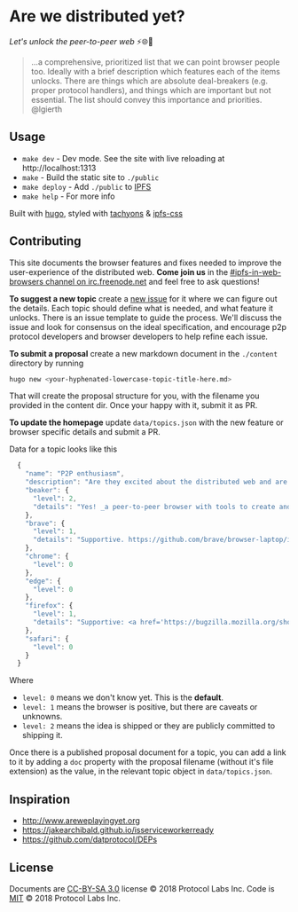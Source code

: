 # Are we distributed yet?

_Let's unlock the peer-to-peer web_ ⚡🌐🔑

> ...a comprehensive, prioritized list that we can point browser people too. Ideally with a brief description which features each of the items unlocks. There are things which are absolute deal-breakers (e.g. proper protocol handlers), and things which are important but not essential. The list should convey this importance and priorities.
> @lgierth

## Usage

- `make dev` - Dev mode. See the site with live reloading at http://localhost:1313
- `make` - Build the static site to `./public`
- `make deploy` - Add `./public` to [IPFS]
- `make help` - For more info

Built with [hugo], styled with [tachyons] & [ipfs-css]

## Contributing

This site documents the browser features and fixes needed to improve the user-experience of the distributed web. **Come join us** in the <a href="https://www.irccloud.com/invite?channel=%23ipfs-in-web-browsers&amp;hostname=irc.freenode.net&amp;port=6697&amp;ssl=1"> #ipfs-in-web-browsers channel on irc.freenode.net</a> and feel free to ask questions!

**To suggest a new topic** create a [new issue](https://github.com/ipfs-shipyard/arewedistributedyet/issue) for it where we can figure out the details. Each topic should define what is needed, and what feature it unlocks. There is an issue template to guide the process. We'll discuss the issue and look for consensus on the ideal specification, and encourage p2p protocol developers and browser developers to help refine each issue.

**To submit a proposal** create a new markdown document in the `./content` directory by running

```sh
hugo new <your-hyphenated-lowercase-topic-title-here.md>
```

That will create the proposal structure for you, with the filename you provided in the content dir. Once your happy with it, submit it as PR.

**To update the homepage** update `data/topics.json` with the new feature or browser specific details and submit a PR.

Data for a topic looks like this

```js
  {
    "name": "P2P enthusiasm",
    "description": "Are they excited about the distributed web and are they publicly committed to making it happen?",
    "beaker": {
      "level": 2,
      "details": "Yes! _a peer-to-peer browser with tools to create and host websites. Don't just browse the Web, build it._ https://beakerbrowser.com"
    },
    "brave": {
      "level": 1,
      "details": "Supportive. https://github.com/brave/browser-laptop/issues/9556"
    },
    "chrome": {
      "level": 0
    },
    "edge": {
      "level": 0
    },
    "firefox": {
      "level": 1,
      "details": "Supportive: <a href='https://bugzilla.mozilla.org/show_bug.cgi?id=1435798'>https://bugzilla.mozilla.org/show_bug.cgi?id=1435798</a>"
    },
    "safari": {
      "level": 0
    }
  }
```

Where

- `level: 0` means we don't know yet. This is the **default**.
- `level: 1` means the browser is positive, but there are caveats or unknowns.
- `level: 2` means the idea is shipped or they are publicly committed to shipping it.

Once there is a published proposal document for a topic, you can add a link to it by adding a `doc` property with the proposal filename (without it's file extension) as the value, in the relevant topic object in `data/topics.json`.

## Inspiration

- http://www.areweplayingyet.org
- https://jakearchibald.github.io/isserviceworkerready
- https://github.com/datprotocol/DEPs

## License

Documents are [CC-BY-SA 3.0] license © 2018 Protocol Labs Inc.
Code is [MIT](./LICENSE) © 2018 Protocol Labs Inc.

[ipfs]: https://ipfs.io
[hugo]: https://gohugo.io
[tachyons]: http://tachyons.io
[ipfs-css]: https://github.com/ipfs-shipyard/ipfs-css
[cc-by-sa 3.0]: https://ipfs.io/ipfs/QmVreNvKsQmQZ83T86cWSjPu2vR3yZHGPm5jnxFuunEB9u

